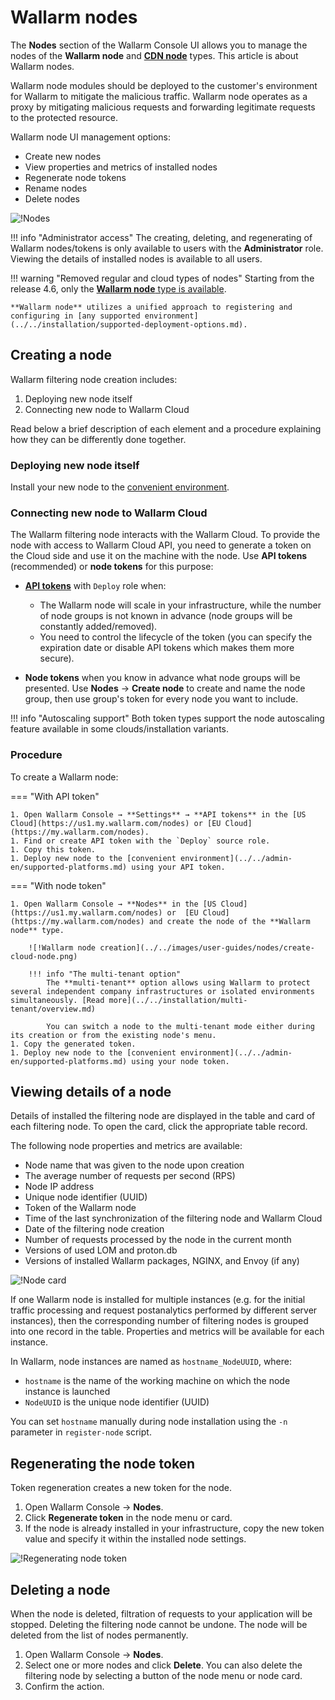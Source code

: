 # Wallarm nodes

The **Nodes** section of the Wallarm Console UI allows you to manage the nodes of the **Wallarm node** and [**CDN node**](cdn-node.md) types. This article is about Wallarm nodes.

Wallarm node modules should be deployed to the customer's environment for Wallarm to mitigate the malicious traffic. Wallarm node operates as a proxy by mitigating malicious requests and forwarding legitimate requests to the protected resource.

Wallarm node UI management options:

* Create new nodes
* View properties and metrics of installed nodes
* Regenerate node tokens
* Rename nodes
* Delete nodes

![!Nodes](../../images/user-guides/nodes/table-nodes.png)

!!! info "Administrator access"
    The creating, deleting, and regenerating of Wallarm nodes/tokens is only available to users with the **Administrator** role. Viewing the details of installed nodes is available to all users.

!!! warning "Removed regular and cloud types of nodes"
    Starting from the release 4.6, only the [**Wallarm node** type is available](../../updating-migrating/what-is-new.md#removal-of-the-email-password-based-node-registration).

    **Wallarm node** utilizes a unified approach to registering and configuring in [any supported environment](../../installation/supported-deployment-options.md).

## Creating a node

Wallarm filtering node creation includes:

1. Deploying new node itself
1. Connecting new node to Wallarm Cloud

Read below a brief description of each element and a procedure explaining how they can be differently done together.

### Deploying new node itself

Install your new node to the [convenient environment](../../admin-en/supported-platforms.md).

### Connecting new node to Wallarm Cloud

The Wallarm filtering node interacts with the Wallarm Cloud. To provide the node with access to Wallarm Cloud API, you need to generate a token on the Cloud side and use it on the machine with the node. Use **API tokens** (recommended) or **node tokens** for this purpose:

* [**API tokens**](../settings/api-tokens.md) with `Deploy` role when:

    * The Wallarm node will scale in your infrastructure, while the number of node groups is not known in advance (node groups will be constantly added/removed).
    * You need to control the lifecycle of the token (you can specify the expiration date or disable API tokens which makes them more secure).

* **Node tokens** when you know in advance what node groups will be presented. Use **Nodes** → **Create node** to create and name the node group, then use group's token for every node you want to include.

!!! info "Autoscaling support"
    Both token types support the node autoscaling feature available in some clouds/installation variants.

### Procedure

To create a Wallarm node:

=== "With API token"

    1. Open Wallarm Console → **Settings** → **API tokens** in the [US Cloud](https://us1.my.wallarm.com/nodes) or [EU Cloud](https://my.wallarm.com/nodes).
    1. Find or create API token with the `Deploy` source role.
    1. Copy this token.
    1. Deploy new node to the [convenient environment](../../admin-en/supported-platforms.md) using your API token.

=== "With node token"

    1. Open Wallarm Console → **Nodes** in the [US Cloud](https://us1.my.wallarm.com/nodes) or  [EU Cloud](https://my.wallarm.com/nodes) and create the node of the **Wallarm node** type.

        ![!Wallarm node creation](../../images/user-guides/nodes/create-cloud-node.png)

        !!! info "The multi-tenant option"
            The **multi-tenant** option allows using Wallarm to protect several independent company infrastructures or isolated environments simultaneously. [Read more](../../installation/multi-tenant/overview.md)

            You can switch a node to the multi-tenant mode either during its creation or from the existing node's menu.
    1. Copy the generated token.
    1. Deploy new node to the [convenient environment](../../admin-en/supported-platforms.md) using your node token.

## Viewing details of a node

Details of installed the filtering node are displayed in the table and card of each filtering node. To open the card, click the appropriate table record.

The following node properties and metrics are available:

* Node name that was given to the node upon creation
* The average number of requests per second (RPS)
* Node IP address
* Unique node identifier (UUID)
* Token of the Wallarm node
* Time of the last synchronization of the filtering node and Wallarm Cloud
* Date of the filtering node creation
* Number of requests processed by the node in the current month
* Versions of used LOM and proton.db
* Versions of installed Wallarm packages, NGINX, and Envoy (if any)

![!Node card](../../images/user-guides/nodes/view-wallarm-node.png)

If one Wallarm node is installed for multiple instances (e.g. for the initial traffic processing and request postanalytics performed by different server instances), then the corresponding number of filtering nodes is grouped into one record in the table. Properties and metrics will be available for each instance.

In Wallarm, node instances are named as `hostname_NodeUUID`, where: 

* `hostname` is the name of the working machine on which the node instance is launched
* `NodeUUID` is the unique node identifier (UUID)

You can set `hostname` manually during node installation using the `-n` parameter in `register-node` script.

## Regenerating the node token

Token regeneration creates a new token for the node. 

1. Open Wallarm Console → **Nodes**.
2. Click **Regenerate token** in the node menu or card.
3. If the node is already installed in your infrastructure, copy the new token value and specify it within the installed node settings.

![!Regenerating node token](../../images/user-guides/nodes/generate-new-token.png)

## Deleting a node

When the node is deleted, filtration of requests to your application will be stopped. Deleting the filtering node cannot be undone. The node will be deleted from the list of nodes permanently.

1. Open Wallarm Console → **Nodes**.
2. Select one or more nodes and click **Delete**. You can also delete the filtering node by selecting a button of the node menu or node card.
3. Confirm the action.
